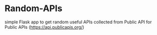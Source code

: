 # Random-APIs
simple Flask app to get random useful APIs collected from Public API for Public APIs (https://api.publicapis.org/)
